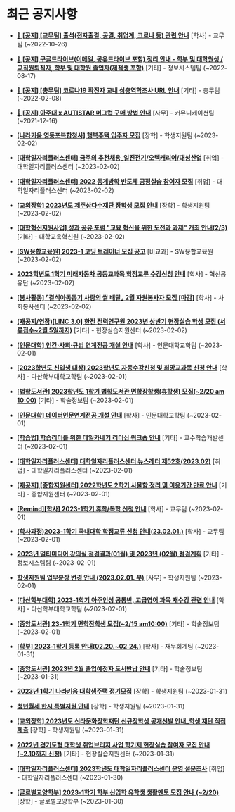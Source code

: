 # 최근 공지사항

* **[📌 [공지] [교무팀] 출석(전자출결, 공결, 취업계, 코로나 등) 관련 안내](http://ajou.ac.kr/kr/ajou/notice.do?mode=view&amp;articleNo=205552&amp;article.offset=0&amp;articleLimit=30)**
 [학사] - 교무팀 (~2022-10-26)

* **[📌 [공지] 구글드라이브(이메일, 공유드라이브 포함) 정리 안내 - 학부 및 대학원생 / 교직원퇴직자, 학부 및 대학원 졸업자(제적생 포함)](http://ajou.ac.kr/kr/ajou/notice.do?mode=view&amp;articleNo=202858&amp;article.offset=0&amp;articleLimit=30)**
 [기타] - 정보시스템팀 (~2022-08-17)

* **[📌 [공지] [총무팀] 코로나19 확진자 교내 심층역학조사 URL 안내](http://ajou.ac.kr/kr/ajou/notice.do?mode=view&amp;articleNo=180493&amp;article.offset=0&amp;articleLimit=30)**
 [기타] - 총무팀 (~2022-02-08)

* **[📌 [공지] 아주대 x AUTISTAR 머그컵 구매 방법 안내](http://ajou.ac.kr/kr/ajou/notice.do?mode=view&amp;articleNo=147976&amp;article.offset=0&amp;articleLimit=30)**
 [사무] - 커뮤니케이션팀 (~2021-12-16)

* **[[나라키움 영등포복합청사] 행복주택 입주자 모집](http://ajou.ac.kr/kr/ajou/notice.do?mode=view&amp;articleNo=210256&amp;article.offset=0&amp;articleLimit=30)**
 [장학] - 학생지원팀 (~2023-02-02)

* **[[대학일자리플러스센터] 금주의 추천채용_일진전기/오텍캐리어/대성산업](http://ajou.ac.kr/kr/ajou/notice.do?mode=view&amp;articleNo=210254&amp;article.offset=0&amp;articleLimit=30)**
 [취업] - 대학일자리플러스센터 (~2023-02-02)

* **[[대학일자리플러스센터] 2022 동계방학 반도체 공정실습 참여자 모집](http://ajou.ac.kr/kr/ajou/notice.do?mode=view&amp;articleNo=210253&amp;article.offset=0&amp;articleLimit=30)**
 [취업] - 대학일자리플러스센터 (~2023-02-02)

* **[[교외장학] 2023년도 제주삼다수재단 장학생 모집 안내](http://ajou.ac.kr/kr/ajou/notice.do?mode=view&amp;articleNo=210245&amp;article.offset=0&amp;articleLimit=30)**
 [장학] - 학생지원팀 (~2023-02-02)

* **[[대학혁신지원사업] 성과 공유 포럼 &quot;교육 혁신을 위한 도전과 과제&quot; 개최 안내(2/3)](http://ajou.ac.kr/kr/ajou/notice.do?mode=view&amp;articleNo=210241&amp;article.offset=0&amp;articleLimit=30)**
 [기타] - 대학교육혁신원 (~2023-02-02)

* **[[SW융합교육원] 2023-1 코딩 트레이너 모집 공고](http://ajou.ac.kr/kr/ajou/notice.do?mode=view&amp;articleNo=210238&amp;article.offset=0&amp;articleLimit=30)**
 [비교과] - SW융합교육원 (~2023-02-02)

* **[2023학년도 1학기 미래자동차 공동교과목 학점교류 수강신청 안내](http://ajou.ac.kr/kr/ajou/notice.do?mode=view&amp;articleNo=210237&amp;article.offset=0&amp;articleLimit=30)**
 [학사] - 혁신공유단 (~2023-02-02)

* **[[봉사활동] ⌜결식아동돕기 사랑의 쌀 배달⌟ 2월 자원봉사자 모집 [마감]](http://ajou.ac.kr/kr/ajou/notice.do?mode=view&amp;articleNo=210232&amp;article.offset=0&amp;articleLimit=30)**
 [학사] - 사회봉사센터 (~2023-02-02)

* **[(재공지/연장)[LINC 3.0] 한전 전력연구원 2023년 상반기 현장실습 학생 모집 (서류접수~2월 5일까지)](http://ajou.ac.kr/kr/ajou/notice.do?mode=view&amp;articleNo=210227&amp;article.offset=0&amp;articleLimit=30)**
 [기타] - 현장실습지원센터 (~2023-02-02)

* **[[인문대학] 인간·사회·규범 연계전공 개설 안내](http://ajou.ac.kr/kr/ajou/notice.do?mode=view&amp;articleNo=210213&amp;article.offset=0&amp;articleLimit=30)**
 [학사] - 인문대학교학팀 (~2023-02-01)

* **[[2023학년도 신입생 대상] 2023학년도 자동수강신청 및 희망교과목 신청 안내](http://ajou.ac.kr/kr/ajou/notice.do?mode=view&amp;articleNo=210212&amp;article.offset=0&amp;articleLimit=30)**
 [학사] - 다산학부대학교학팀 (~2023-02-01)

* **[[법학도서관] 2023학년도 1학기 법학도서관 면학장학생(휴학생) 모집(~2/20 am 10:00)](http://ajou.ac.kr/kr/ajou/notice.do?mode=view&amp;articleNo=210204&amp;article.offset=0&amp;articleLimit=30)**
 [기타] - 학술정보팀 (~2023-02-01)

* **[[인문대학] 데이터인문연계전공 개설 안내](http://ajou.ac.kr/kr/ajou/notice.do?mode=view&amp;articleNo=210203&amp;article.offset=0&amp;articleLimit=30)**
 [학사] - 인문대학교학팀 (~2023-02-01)

* **[[학습법] 학습리더를 위한 데일카네기 리더십 워크숍 안내](http://ajou.ac.kr/kr/ajou/notice.do?mode=view&amp;articleNo=210201&amp;article.offset=0&amp;articleLimit=30)**
 [기타] - 교수학습개발센터 (~2023-02-01)

* **[[대학일자리플러스센터] 대학일자리플러스센터 뉴스레터 제52호(2023.02)](http://ajou.ac.kr/kr/ajou/notice.do?mode=view&amp;articleNo=210200&amp;article.offset=0&amp;articleLimit=30)**
 [취업] - 대학일자리플러스센터 (~2023-02-01)

* **[[재공지] [종합지원센터] 2022학년도 2학기 사물함 정리 및 이용기간 만료 안내](http://ajou.ac.kr/kr/ajou/notice.do?mode=view&amp;articleNo=210198&amp;article.offset=0&amp;articleLimit=30)**
 [기타] - 종합지원센터 (~2023-02-01)

* **[[Remind][학사] 2023-1학기 휴학/복학 신청 안내](http://ajou.ac.kr/kr/ajou/notice.do?mode=view&amp;articleNo=210189&amp;article.offset=0&amp;articleLimit=30)**
 [학사] - 교무팀 (~2023-02-01)

* **[(학사과정)2023-1학기 국내대학 학점교류 신청 안내(23.02.01.)](http://ajou.ac.kr/kr/ajou/notice.do?mode=view&amp;articleNo=210180&amp;article.offset=0&amp;articleLimit=30)**
 [학사] - 교무팀 (~2023-02-01)

* **[2023년 멀티미디어 강의실 점검결과(01월) 및 2023년 (02월) 점검계획](http://ajou.ac.kr/kr/ajou/notice.do?mode=view&amp;articleNo=210176&amp;article.offset=0&amp;articleLimit=30)**
 [기타] - 정보시스템팀 (~2023-02-01)

* **[학생지원팀 업무분장 변경 안내 (2023.02.01. 부)](http://ajou.ac.kr/kr/ajou/notice.do?mode=view&amp;articleNo=210166&amp;article.offset=0&amp;articleLimit=30)**
 [사무] - 학생지원팀 (~2023-02-01)

* **[[다산학부대학] 2023-1학기 아주인성 공통반, 고급영어 과목 재수강 관련 안내](http://ajou.ac.kr/kr/ajou/notice.do?mode=view&amp;articleNo=210164&amp;article.offset=0&amp;articleLimit=30)**
 [학사] - 다산학부대학교학팀 (~2023-02-01)

* **[[중앙도서관] 23-1학기 면학장학생 모집(~2/15 am10:00)](http://ajou.ac.kr/kr/ajou/notice.do?mode=view&amp;articleNo=210162&amp;article.offset=0&amp;articleLimit=30)**
 [기타] - 학술정보팀 (~2023-02-01)

* **[[학부] 2023-1학기 등록 안내(02.20.~02.24.)](http://ajou.ac.kr/kr/ajou/notice.do?mode=view&amp;articleNo=210157&amp;article.offset=0&amp;articleLimit=30)**
 [학사] - 재무회계팀 (~2023-01-31)

* **[[중앙도서관] 2023년 2월 졸업예정자 도서반납 안내](http://ajou.ac.kr/kr/ajou/notice.do?mode=view&amp;articleNo=210151&amp;article.offset=0&amp;articleLimit=30)**
 [기타] - 학술정보팀 (~2023-01-31)

* **[2023년 1학기 나라키움 대학생주택 정기모집](http://ajou.ac.kr/kr/ajou/notice.do?mode=view&amp;articleNo=210143&amp;article.offset=0&amp;articleLimit=30)**
 [장학] - 학생지원팀 (~2023-01-31)

* **[청년월세 한시 특별지원 안내](http://ajou.ac.kr/kr/ajou/notice.do?mode=view&amp;articleNo=210142&amp;article.offset=0&amp;articleLimit=30)**
 [장학] - 학생지원팀 (~2023-01-31)

* **[[교외장학] 2023년도 신라문화장학재단 신규장학생 공개선발 안내_학생 재단 직접 제출](http://ajou.ac.kr/kr/ajou/notice.do?mode=view&amp;articleNo=210138&amp;article.offset=0&amp;articleLimit=30)**
 [장학] - 학생지원팀 (~2023-01-31)

* **[2022년 경기도형 대학생 취업브리지 사업 학기제 현장실습 참여자 모집 안내(~2.10까지 신청)](http://ajou.ac.kr/kr/ajou/notice.do?mode=view&amp;articleNo=210128&amp;article.offset=0&amp;articleLimit=30)**
 [기타] - 현장실습지원센터 (~2023-01-31)

* **[[대학일자리플러스센터] 2023학년도 대학일자리플러스센터 운영 설문조사](http://ajou.ac.kr/kr/ajou/notice.do?mode=view&amp;articleNo=210114&amp;article.offset=0&amp;articleLimit=30)**
 [취업] - 대학일자리플러스센터 (~2023-01-30)

* **[[글로벌교양학부] 2023-1학기 학부 신입학 유학생 생활멘토 모집 안내 (~2/20)](http://ajou.ac.kr/kr/ajou/notice.do?mode=view&amp;articleNo=210113&amp;article.offset=0&amp;articleLimit=30)**
 [장학] - 글로벌교양학부 (~2023-01-30)
